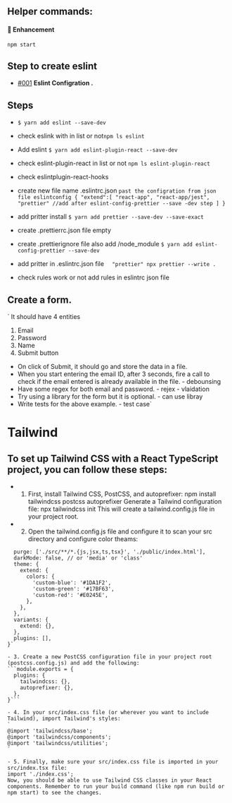 <!-- es-lint config working -->

## Helper commands:

#### :nail_care: Enhancement

`npm start`

## Step to create eslint

- [#001](https://www.youtube.com/watch?v=xinJSYiOB6Q) **Eslint Configration .**

## Steps

- `$ yarn add eslint --save-dev`

- check eslink with in list or not`npm ls eslint`
- Add eslint `$ yarn add eslint-plugin-react --save-dev`
- check eslint-plugin-react in list or not
  `npm ls eslint-plugin-react`
- check eslintplugin-react-hooks
- create new file name .eslintrc.json
  `past the configration from json file eslintconfig
{
"extend":[
  "react-app",
  "react-app/jest",
  "prettier" //add after eslint-config-prettier --save -dev step
]
}`

- add pritter install
  `$ yarn add prettier --save-dev --save-exact`
- create .prettierrc.json file empty
- create .prettierignore file also add
  /node_module
  `$ yarn add eslint-config-prettier --save-dev`
- add pritter in .eslintrc.json file
  `  "prettier"
npx prettier --write .`

- check rules work or not
  add rules in eslintrc json file

## Create a form.

`
It should have 4 entities

1. Email
2. Password
3. Name
4. Submit button

- On click of Submit, it should go and store the data in a file.
- When you start entering the email ID, after 3 seconds, fire a call to check if the email entered is already available in the file. - debounsing
- Have some regex for both email and password. - rejex - vlaidation
- Try using a library for the form but it is optional. - can use libray
- Write tests for the above example. - test case`

# Tailwind

## To set up Tailwind CSS with a React TypeScript project, you can follow these steps:

- 1. First, install Tailwind CSS, PostCSS, and autoprefixer: npm install tailwindcss postcss autoprefixer
     Generate a Tailwind configuration file: npx tailwindcss init
     This will create a tailwind.config.js file in your project root.

- 2. Open the tailwind.config.js file and configure it to scan your src directory and configure color theams:

````module.exports = {
  purge: ['./src/**/*.{js,jsx,ts,tsx}', './public/index.html'],
  darkMode: false, // or 'media' or 'class'
  theme: {
    extend: {
      colors: {
        'custom-blue': '#1DA1F2',
        'custom-green': '#17BF63',
        'custom-red': '#E0245E',
      },
    },
  },
  variants: {
    extend: {},
  },
  plugins: [],
}`

- 3. Create a new PostCSS configuration file in your project root (postcss.config.js) and add the following:
```module.exports = {
  plugins: {
    tailwindcss: {},
    autoprefixer: {},
  },
}```

- 4. In your src/index.css file (or wherever you want to include Tailwind), import Tailwind's styles:
`
@import 'tailwindcss/base';
@import 'tailwindcss/components';
@import 'tailwindcss/utilities';
`

- 5. Finally, make sure your src/index.css file is imported in your src/index.tsx file:
import './index.css';
Now, you should be able to use Tailwind CSS classes in your React components. Remember to run your build command (like npm run build or npm start) to see the changes.
````
